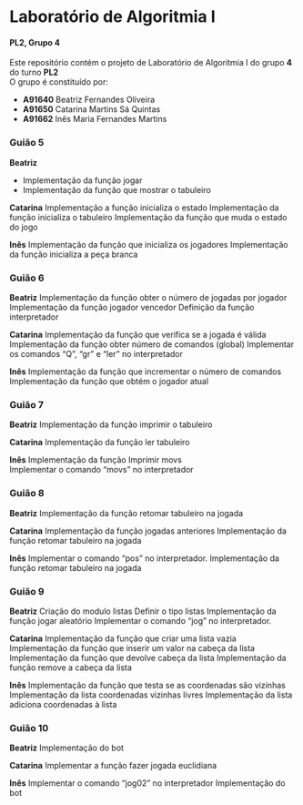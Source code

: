 # Laboratório de Algoritmia I
 #### PL2, Grupo 4
 Este repositório contém o projeto de Laboratório de Algoritmia I do grupo **4** do turno **PL2**  
 O grupo é constituído por: 
 - **A91640** Beatriz Fernandes Oliveira
 - **A91650** Catarina Martins Sá Quintas
 - **A91662** Inês Maria Fernandes Martins 
 
 
 ### Guião 5
 **Beatriz**       
 - Implementação da função jogar 
 - Implementação da função que mostrar o tabuleiro

  **Catarina**      Implementação a função inicializa o estado
                    Implementação da função inicializa o tabuleiro 
                    Implementação da função que muda o estado do jogo 
 
  **Inês**          Implementação da função que inicializa os jogadores
                    Implementação da função inicializa a peça branca
                  
   
   
   
  ### Guião 6
  **Beatriz**       Implementação da função obter o número de jogadas por jogador 
                    Implementação da função jogador vencedor
                    Definição da função interpretador 

  **Catarina**      Implementação da função que verifica se a jogada é válida 
                    Implementação da função obter número de comandos (global)
                    Implementar os comandos “Q”, “gr” e “ler” no interpretador
                      
  **Inês**          Implementação da função que incrementar o número de comandos
                    Implementação da função que obtém o jogador atual 
                    
  
  
  
  ### Guião 7                  
  **Beatriz**       Implementação da função imprimir o tabuleiro

  **Catarina**      Implementação da função ler tabuleiro 

  **Inês**          Implementação da função Imprimir movs  
                    Implementar o comando “movs” no interpretador 



 ### Guião 8
 **Beatriz**        Implementação da função retomar tabuleiro na jogada 

 **Catarina**       Implementação da função jogadas anteriores 
                    Implementação da função retomar tabuleiro na jogada

 **Inês**           Implementar o comando “pos”  no interpretador.
                    Implementação da função retomar tabuleiro na jogada 
 
 
 
 ### Guião 9                   
 **Beatriz**       Criação do modulo listas 
                   Definir o tipo listas 
                   Implementação da função jogar aleatório
                   Implementar o comando “jog” no interpretador.


 **Catarina**      Implementação da função que criar uma lista vazia 
                   Implementação da função que inserir um valor na cabeça da lista 
                   Implementação da função que devolve cabeça da lista 
                   Implementação da função remove a cabeça da lista

 **Inês**          Implementação da função que testa se as coordenadas são vizinhas  
                   Implementação da lista coordenadas vizinhas livres 
                   Implementação da lista adiciona coordenadas à lista 
 
 
 
 ### Guião 10     
 **Beatriz**        Implementação do bot 

 **Catarina**       Implementar a função fazer jogada euclidiana 

 **Inês**           Implementar o comando “jog02” no interpretador
                    Implementação do bot 


                  
                    
                    
                    


                 
                    
                    



                  


